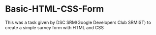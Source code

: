 # Basic-HTML-CSS-Form
This was a task given by DSC SRM(Google Developers Club SRMIST) to create a simple survey form with HTML and CSS
